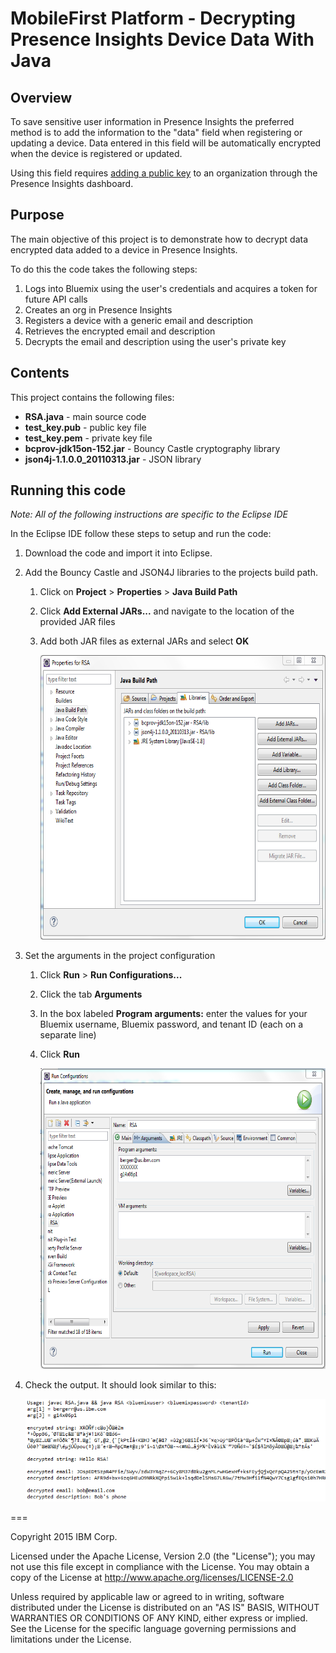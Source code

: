 # MobileFirst Platform - Decrypting Presence Insights Device Data With Java

## Overview

To save sensitive user information in Presence Insights the preferred method is to add the information to the "data" field when registering or updating a device. Data entered in this field will be automatically encrypted when the device is registered or updated. 

Using this field requires [adding a public key](https://presenceinsights.ibmcloud.com/pidocs/configure/security) to an organization through the Presence Insights dashboard.

## Purpose

The main objective of this project is to demonstrate how to decrypt data encrypted data added to a device in Presence Insights.

To do this the code takes the following steps:

1. Logs into Bluemix using the user's credentials and acquires a token for future API calls
2. Creates an org in Presence Insights
3. Registers a device with a generic email and description
4. Retrieves the encrypted email and description
5. Decrypts the email and description using the user's private key


## Contents

This project contains the following files:

* **RSA.java** - main source code
* **test_key.pub** - public key file
* **test_key.pem** - private key file
* **bcprov-jdk15on-152.jar** - Bouncy Castle cryptography library
* **json4j-1.1.0.0_20110313.jar** - JSON library

## Running this code

*Note: All of the following instructions are specific to the Eclipse IDE*

In the Eclipse IDE follow these steps to setup and run the code:

1. Download the code and import it into Eclipse.
2. Add the Bouncy Castle and JSON4J libraries to the projects build path. 
	1. Click on **Project** > **Properties** > **Java Build Path**
	2. Click **Add External JARs...** and navigate to the location of the provided JAR 
files
	3. Add both JAR files as external JARs and select **OK**
	
		<img src="jars.PNG" width="600px" height="455px"/>
3. Set the arguments in the project configuration
	1. Click **Run** > **Run Configurations...**
	2. Click the tab **Arguments**
	3. In the box labeled **Program arguments:** enter the values for your Bluemix username, Bluemix password, and tenant ID (each on a separate line)
	4. Click **Run**
	
		<img src="run config.PNG" width="600px" height="481px"/>
4. Check the output. It should look similar to this: 

	<img src="rsa output.PNG"/>
	
===

Copyright 2015 IBM Corp.

Licensed under the Apache License, Version 2.0 (the "License"); you may not use this file except in compliance with the License. You may obtain a copy of the License at http://www.apache.org/licenses/LICENSE-2.0 

Unless required by applicable law or agreed to in writing, software distributed under the License is distributed on an "AS IS" BASIS, WITHOUT WARRANTIES OR CONDITIONS OF ANY KIND, either express or implied. See the License for the specific language governing permissions and limitations under the License.
